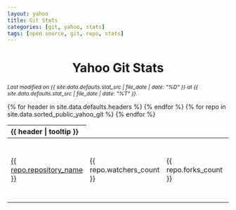 ```yaml
---
layout: yahoo
title: Git Stats
categories: [git, yahoo, stats]
tags: [open source, git, repo, stats]
---
```

<div class="center">
<h1 align="center">Yahoo Git Stats</h1>

<span style="font-style: italic; font-size: 12px; text-align: left">Last modified on {{ site.data.defaults.stat_src | file_date | date: "%D" }} at 
{{ site.data.defaults.stat_src | file_date | date: "%T" }}.</span>

<table class="pure-table pure-table-horizontal sortable">
<thead>
<tr align="left">
{% for header in site.data.defaults.headers %}
<th>{{ header | tooltip }}</th>
{% endfor %}
</tr>
</thead>
{% for repo in site.data.sorted_public_yahoo_git %}
    <tr>
  <td>
    <a href="{{ repo.repository_url }}">
      {{ repo.repository_name }}
    </a>
   </td>
   <td>
    {{ repo.watchers_count }}
   </td>
   <td>
    {{ repo.forks_count }}
   </td>
   <td>
    {{ repo.open_issues_count }}
   </td>
   <td>
    <span style='font-weight:500'>Date:</span> {{ repo.last_update | date: "%F" }}<br/> 
    <span style='font-weight:500'>Time:</span> {{ repo.last_update | date: "%X" }}
   </td>
   <td>
    {% if repo.language %}
      {{ repo.language }}
     {% else %}
       Unknown
     {% endif %}
   </td>
   </tr>
{% endfor %}
</table>
</div>
